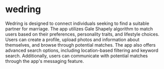 # wedring

Wedring is designed to connect individuals seeking to find a suitable partner for
marriage. The app utilizes Gale Shapely algorithm to match users based on their
preferences, personality traits, and lifestyle choices. Users can create a profile, upload
photos and information about themselves, and browse through potential matches. The
app also offers advanced search options, including location-based filtering and keyword
search. Additionally, users can communicate with potential matches through the app's
messaging feature.
